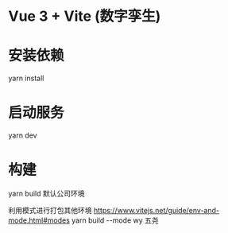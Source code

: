 # Vue 3 + Vite (数字孪生)

# 安装依赖

yarn install

# 启动服务

yarn dev

# 构建

yarn build 默认公司环境

利用模式进行打包其他环境 https://www.vitejs.net/guide/env-and-mode.html#modes
yarn build --mode wy 五尧




